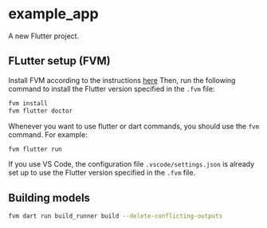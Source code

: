 # example_app

A new Flutter project.

## FLutter setup (FVM)

Install FVM according to the instructions [here](https://fvm.app/documentation/getting-started/installation)
Then, run the following command to install the Flutter version specified in the `.fvm` file:

```bash
fvm install
fvm flutter doctor
```

Whenever you want to use flutter or dart commands, you should use the `fvm` command. For example:

```bash
fvm flutter run
```

If you use VS Code, the configuration file `.vscode/settings.json` is already set up to use the Flutter version specified in the `.fvm` file.

## Building models

```bash
fvm dart run build_runner build --delete-conflicting-outputs
```
